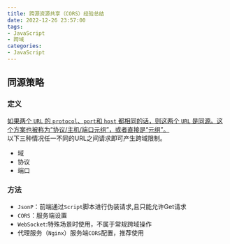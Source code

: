 ```yaml
---
title: 跨源资源共享（CORS）经验总结
date: 2022-12-26 23:57:00
tags:
- JavaScript
- 跨域
categories:
- JavaScript
---
```


## 同源策略

### 定义

[如果两个 `URL` 的 `protocol`、`port`和 `host` 都相同的话，则这两个 `URL` 是同源。这个方案也被称为“协议/主机/端口元组”，或者直接是“元组”。][1]  
以下三种情况任一不同的URL之间请求即可产生跨域限制。

* 域
* 协议
* 端口  

### 方法

* `JsonP`：前端通过`Script`脚本进行伪装请求,且只能允许Get请求
* `CORS`：服务端设置
* `WebSocket`:特殊场景时使用，不属于常规跨域操作
* 代理服务（`Nginx`）服务端`CORS`配置，推荐使用

[1]: https://developer.mozilla.org/zh-CN/docs/Web/Security/Same-origin_policy  "MDN"
